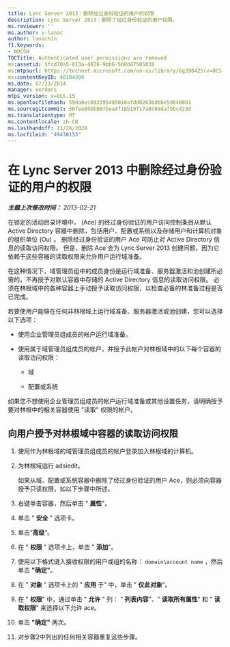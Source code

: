 ```yaml
---
title: Lync Server 2013：删除经过身份验证的用户的权限
description: Lync Server 2013：删除了经过身份验证的用户权限。
ms.reviewer: ''
ms.author: v-lanac
author: lanachin
f1.keywords:
- NOCSH
TOCTitle: Authenticated user permissions are removed
ms:assetid: 5fcd70a5-813a-4076-9bb6-5b0d47505038
ms:mtpsurl: https://technet.microsoft.com/en-us/library/Gg398425(v=OCS.15)
ms:contentKeyID: 48184304
ms.date: 07/23/2014
manager: serdars
mtps_version: v=OCS.15
ms.openlocfilehash: 59da0ec893395405010afdd0263bd6be5d646881
ms.sourcegitcommit: 36fee89bb887bea4f18b19f17a8c69daf5bc423d
ms.translationtype: MT
ms.contentlocale: zh-CN
ms.lasthandoff: 11/26/2020
ms.locfileid: "49438153"
---
```

# <a name="authenticated-user-permissions-are-removed-in-lync-server-2013"></a>在 Lync Server 2013 中删除经过身份验证的用户的权限

<div data-xmlns="http://www.w3.org/1999/xhtml">

<div class="topic" data-xmlns="http://www.w3.org/1999/xhtml" data-msxsl="urn:schemas-microsoft-com:xslt" data-cs="https://msdn.microsoft.com/">

<div data-asp="https://msdn2.microsoft.com/asp">



</div>

<div id="mainSection">

<div id="mainBody">

<span> </span>

_**主题上次修改时间：** 2013-02-21_

在锁定的活动目录环境中， (Ace) 的经过身份验证的用户访问控制条目从默认 Active Directory 容器中删除，包括用户、配置或系统以及存储用户和计算机对象的组织单位 (Ou) 。 删除经过身份验证的用户 Ace 可防止对 Active Directory 信息的读取访问权限。 但是，删除 Ace 会为 Lync Server 2013 创建问题，因为它依赖于这些容器的读取权限来允许用户运行域准备。

在这种情况下，域管理员组中的成员身份是运行域准备、服务器激活和池创建所必需的，不再授予对默认容器中存储的 Active Directory 信息的读取访问权限。 必须在林根域中的各种容器上手动授予读取访问权限，以检查必备的林准备过程是否已完成。

若要使用户能够在任何非林根域上运行域准备、服务器激活或池创建，您可以选择以下选项：

  - 使用企业管理员组成员的帐户运行域准备。

  - 使用属于域管理员组成员的帐户，并授予此帐户对林根域中的以下每个容器的读取访问权限：
    
      - 域
    
      - 配置或系统

如果您不想使用企业管理员组成员的帐户运行域准备或其他设置任务，请明确授予要对林根中的相关容器使用 "读取" 权限的帐户。

<div>

## <a name="to-give-users-read-access-permissions-on-containers-in-the-forest-root-domain"></a>向用户授予对林根域中容器的读取访问权限

1.  使用作为林根域的域管理员组成员的帐户登录加入林根域的计算机。

2.  为林根域运行 adsiedit。
    
    如果从域、配置或系统容器中删除了经过身份验证的用户 Ace，则必须向容器授予只读权限，如以下步骤中所述。

3.  右键单击容器，然后单击 " **属性**"。

4.  单击 " **安全** " 选项卡。

5.  单击“**高级**”。

6.  在 " **权限** " 选项卡上，单击 " **添加**"。

7.  使用以下格式键入接收权限的用户或组的名称： `domain\account name` ，然后单击 **"确定"**。

8.  在 " **对象** " 选项卡上的 " **应用** 于" 中，单击 " **仅此对象**"。

9.  在 " **权限**" 中，通过单击 " **允许** " 列： " **列表内容**"、" **读取所有属性**" 和 " **读取权限**" 来选择以下允许 ace。

10. 单击 **"确定"** 两次。

11. 对步骤2中列出的任何相关容器重复这些步骤。

</div>

</div>

<span> </span>

</div>

</div>

</div>

